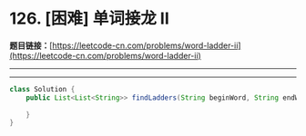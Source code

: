 # 126. [困难] 单词接龙 II

**题目链接：**[https://leetcode-cn.com/problems/word-ladder-ii](https://leetcode-cn.com/problems/word-ladder-ii)

---

<Cards card="leetcode_126_word-ladder-ii"></Cards>

---

```java
class Solution {
    public List<List<String>> findLadders(String beginWord, String endWord, List<String> wordList) {
        
    }
}
```